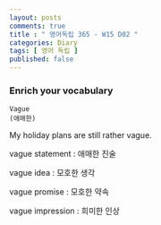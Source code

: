 ```yaml
---
layout: posts
comments: true
title : " 영어독립 365 - W15 D02 "
categories: Diary
tags: [ 영어 독립 ]
published: false
---
```


### Enrich your vocabulary

```
Vague
(애매한)
```
My holiday plans are still rather vague.

vague statement
 : 애매한 진술

vague idea
 : 모호한 생각

vague promise
 : 모호한 약속

vague impression
 : 희미한 인상